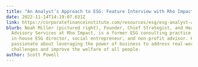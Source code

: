 ```yaml
---
title: "An Analyst’s Approach to ESG: Feature Interview with Rho Impact’s Noah Miller"
date: 2022-11-14T14:19:07.631Z
link: https://corporatefinanceinstitute.com/resources/esg/esg-analyst-approach/
blurb: Noah Miller (pictured right), Founder, Chief Strategist, and Head of ESG
  Advisory Services at Rho Impact, is a former ESG consulting practice leader,
  in-house ESG director, social entrepreneur, and non-profit advisor. He is
  passionate about leveraging the power of business to address real-world
  challenges and improve the welfare of all people.
author: Scott Powell
---
```

